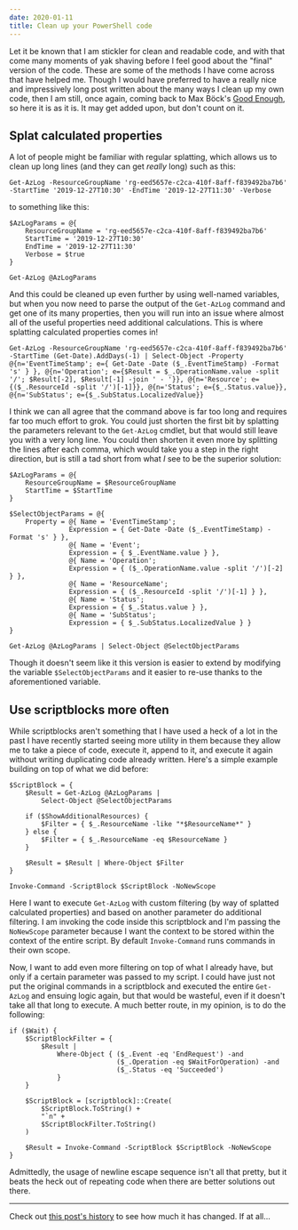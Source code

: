 ```yaml
---
date: 2020-01-11
title: Clean up your PowerShell code
---
```


Let it be known that I am stickler for clean and readable code, and with that come many moments of yak shaving before I feel good about the "final" version of the code. These are some of the methods I have come across that have helped me. Though I would have preferred to have a really nice and impressively long post written about the many ways I clean up my own code, then I am still, once again, coming back to Max Böck's [Good Enough](https://mxb.dev/blog/good-enough/), so here it is as it is. It may get added upon, but don't count on it.

## Splat calculated properties

A lot of people might be familiar with regular splatting, which allows us to clean up long lines (and they can get _really_ long) such as this:

```
Get-AzLog -ResourceGroupName 'rg-eed5657e-c2ca-410f-8aff-f839492ba7b6' -StartTime '2019-12-27T10:30' -EndTime '2019-12-27T11:30' -Verbose
```

to something like this:

```
$AzLogParams = @{
    ResourceGroupName = 'rg-eed5657e-c2ca-410f-8aff-f839492ba7b6'
    StartTime = '2019-12-27T10:30'
    EndTime = '2019-12-27T11:30'
    Verbose = $true
}

Get-AzLog @AzLogParams
```

And this could be cleaned up even further by using well-named variables, but when you now need to parse the output of the `Get-AzLog` command and get one of its many properties, then you will run into an issue where almost all of the useful properties need additional calculations. This is where splatting calculated properties comes in!

```
Get-AzLog -ResourceGroupName 'rg-eed5657e-c2ca-410f-8aff-f839492ba7b6' -StartTime (Get-Date).AddDays(-1) | Select-Object -Property @{n='EventTimeStamp'; e={ Get-Date -Date ($_.EventTimeStamp) -Format 's' } }, @{n='Operation'; e={$Result = $_.OperationName.value -split '/'; $Result[-2], $Result[-1] -join ' - '}}, @{n='Resource'; e={($_.ResourceId -split '/')[-1]}}, @{n='Status'; e={$_.Status.value}}, @{n='SubStatus'; e={$_.SubStatus.LocalizedValue}}
```

I think we can all agree that the command above is far too long and requires far too much effort to grok. You could just shorten the first bit by splatting the parameters relevant to the `Get-AzLog` cmdlet, but that would still leave you with a very long line. You could then shorten it even more by splitting the lines after each comma, which would take you a step in the right direction, but is still a tad short from what _I_ see to be the superior solution:

```
$AzLogParams = @{
    ResourceGroupName = $ResourceGroupName
    StartTime = $StartTime
}

$SelectObjectParams = @{
    Property = @{ Name = 'EventTimeStamp';
               Expression = { Get-Date -Date ($_.EventTimeStamp) -Format 's' } },
               @{ Name = 'Event';
               Expression = { $_.EventName.value } },
               @{ Name = 'Operation';
               Expression = { ($_.OperationName.value -split '/')[-2] } },
               @{ Name = 'ResourceName';
               Expression = { ($_.ResourceId -split '/')[-1] } },
               @{ Name = 'Status';
               Expression = { $_.Status.value } },
               @{ Name = 'SubStatus';
               Expression = { $_.SubStatus.LocalizedValue } }
}

Get-AzLog @AzLogParams | Select-Object @SelectObjectParams
```

Though it doesn't seem like it this version is easier to extend by modifying the variable `$SelectObjectParams` and it easier to re-use thanks to the aforementioned variable.

## Use scriptblocks more often

While scriptblocks aren't something that I have used a heck of a lot in the past I have recently started seeing more utility in them because they allow me to take a piece of code, execute it, append to it, and execute it again without writing duplicating code already written. Here's a simple example building on top of what we did before:

```
$ScriptBlock = {
    $Result = Get-AzLog @AzLogParams |
        Select-Object @SelectObjectParams

    if ($ShowAdditionalResources) {
        $Filter = { $_.ResourceName -like "*$ResourceName*" }
    } else {
        $Filter = { $_.ResourceName -eq $ResourceName }
    }

    $Result = $Result | Where-Object $Filter
}

Invoke-Command -ScriptBlock $ScriptBlock -NoNewScope
```

Here I want to execute `Get-AzLog` with custom filtering (by way of splatted calculated properties) and based on another parameter do additional filtering. I am invoking the code inside this scriptblock and I'm passing the `NoNewScope` parameter because I want the context to be stored within the context of the entire script. By default `Invoke-Command` runs commands in their own scope.

Now, I want to add even more filtering on top of what I already have, but only if a certain parameter was passed to my script. I could have just not put the original commands in a scriptblock and executed the entire `Get-AzLog` and ensuing logic again, but that would be wasteful, even if it doesn't take all that long to execute. A much better route, in my opinion, is to do the following:

```
if ($Wait) {
    $ScriptBlockFilter = {
        $Result |
            Where-Object { ($_.Event -eq 'EndRequest') -and
                           ($_.Operation -eq $WaitForOperation) -and
                           ($_.Status -eq 'Succeeded')
            }
    }

    $ScriptBlock = [scriptblock]::Create(
        $ScriptBlock.ToString() +
        "`n" +
        $ScriptBlockFilter.ToString()
    )

    $Result = Invoke-Command -ScriptBlock $ScriptBlock -NoNewScope
}
```

Admittedly, the usage of newline escape sequence isn't all that pretty, but it beats the heck out of repeating code when there are better solutions out there.

---

Check out [this post's history](https://github.com/usrme/website/blob/master/content/posts/clean-up-your-powershell-code.md) to see how much it has changed. If at all...
